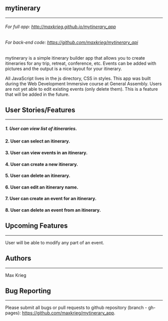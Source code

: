 
## mytinerary
-------------------
###### For full app: http://maxkrieg.github.io/mytinerary_app
###### For back-end code: https://github.com/maxkrieg/mytinerary_api

mytinerary is a simple itinerary builder app that allows you to create itineraries for any trip, retreat, conference, etc.  Events can be added with pictures and the output is a nice layout for your itinerary.

All JavaScript lives in the js directory, CSS in styles.  This app was built during the Web Development Immersive course at General Assembly.  Users are not yet able to edit existing events (only delete them).  This is a feature that will be added in the future.

## User Stories/Features
---------------
##### 1. User can view list of itineraries.
#### 2. User can select an itinerary.
#### 3. User can view events in an itinerary.
#### 4. User can create a new itinerary.
#### 5. User can delete an itinerary.
#### 6. User can edit an itinerary name.
#### 7. User can create an event for an itinerary.
#### 8. User can delete an event from an itinerary.

## Upcoming Features
---------------
User will be able to modify any part of an event.

## Authors
-----------
Max Krieg

## Bug Reporting
-----------------
Please submit all bugs or pull requests to github repository (branch - gh-pages): https://github.com/maxkrieg/mytinerary_app.

